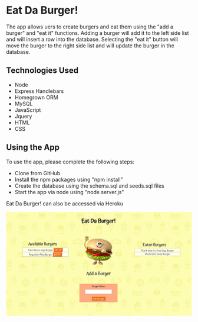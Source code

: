# Eat Da Burger!

The app allows uers to create burgers and eat them using the "add a burger" and "eat it" functions. Adding a burger will add it to the left side list and will insert a row into the database. Selecting the "eat it" button will move the burger to the right side list and will update the burger in the database. 

## Technologies Used
* Node
* Express Handlebars
* Homegrown ORM
* MySQL
* JavaScript
* Jquery
* HTML
* CSS

## Using the App
To use the app, please complete the following steps:
* Clone from GitHub
* Install the npm packages using "npm install"
* Create the database using the schema.sql and seeds.sql files
* Start the app via node using "node server.js"

Eat Da Burger! can also be accessed via Heroku

![website_image](https://github.com/ENKBond/burger/blob/master/public/assets/img/burger_done.JPG)